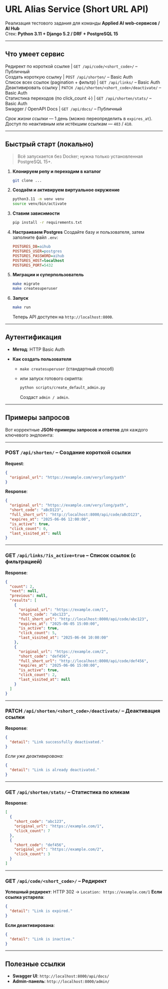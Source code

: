 # URL Alias Service (Short URL API)

Реализация тестового задания для команды **Applied AI web-сервисов / AI Hub**  
Стек: **Python 3.11 + Django 5.2 / DRF + PostgreSQL 15**

---

## Что умеет сервис

Редирект по короткой ссылке | `GET /api/code/<short_code>/`                      – Публичный  
Создать короткую ссылку | `POST /api/shorten/`                               – Basic Auth  
Список всех ссылок (pagination + фильтр)     | `GET /api/links/`                                  – Basic Auth  
Деактивировать ссылку | `PATCH /api/shorten/<short_code>/deactivate/`      – Basic Auth  
Статистика переходов (по click_count ↓)      | `GET /api/shorten/stats/`                          – Basic Auth  
Swagger / OpenAPI Docs | `GET /api/docs/`                                   – Публичный

*Срок жизни ссылки* — 1 день (можно переопределить в `expires_at`).  
Доступ по неактивным или истёкшим ссылкам — `403` / `410`.

---

## Быстрый старт (локально)

> Всё запускается без Docker; нужна только установленная PostgreSQL 15+.

1. **Клонируем репу и переходим в каталог**
   ```bash
   git clone ...

2. **Создаём и активируем виртуальное окружение**

   ```bash
   python3.11 -m venv venv
   source venv/bin/activate
   ```

3. **Ставим зависимости**

   ```bash
   pip install -r requirements.txt
   ```

4. **Настраиваем Postgres**
   Создайте базу и пользователя, затем заполните файл `.env`:

   ```ini
   POSTGRES_DB=aihub
   POSTGRES_USER=postgres
   POSTGRES_PASSWORD=aihub
   POSTGRES_HOST=localhost
   POSTGRES_PORT=5432
   ```

5. **Миграции и суперпользователь**

   ```bash
   make migrate           
   make createsuperuser   
   ```

6. **Запуск**

   ```bash
   make run              
   ```

   Теперь API доступен на `http://localhost:8000`.

---

## Аутентификация

* **Метод**: HTTP Basic Auth
* **Как создать пользователя**

    * `make createsuperuser` (стандартный способ)
    * или запуск готового скрипта:

      ```bash
      python scripts/create_default_admin.py
      ```

      Создаст `admin / admin`.

---

## Примеры запросов

Вот корректные **JSON-примеры запросов и ответов** для каждого ключевого эндпоинта:

---

### POST `/api/shorten/` – **Создание короткой ссылки**

**Request**:

```json
{
  "original_url": "https://example.com/very/long/path"
}
```

**Response**:

```json
{
  "original_url": "https://example.com/very/long/path",
  "short_code": "aBcD123",
  "full_short_url": "http://localhost:8000/api/code/aBcD123",
  "expires_at": "2025-06-06 12:00:00",
  "is_active": true,
  "click_count": 0,
  "last_visited_at": null
}
```

---

### GET `/api/links/?is_active=true` – **Список ссылок (с фильтрацией)**

**Response**:

```json
{
  "count": 2,
  "next": null,
  "previous": null,
  "results": [
    {
      "original_url": "https://example.com/1",
      "short_code": "abc123",
      "full_short_url": "http://localhost:8000/api/code/abc123",
      "expires_at": "2025-06-05 15:00:00",
      "is_active": true,
      "click_count": 5,
      "last_visited_at": "2025-06-04 10:00:00"
    },
    {
      "original_url": "https://example.com/2",
      "short_code": "def456",
      "full_short_url": "http://localhost:8000/api/code/def456",
      "expires_at": "2025-06-06 15:00:00",
      "is_active": true,
      "click_count": 2,
      "last_visited_at": null
    }
  ]
}
```

---

### PATCH `/api/shorten/<short_code>/deactivate/` – **Деактивация ссылки**

**Response**:

```json
{
  "detail": "Link successfully deactivated."
}
```

*Если уже деактивирована:*

```json
{
  "detail": "Link is already deactivated."
}
```

---

### GET `/api/shorten/stats/` – **Статистика по кликам**

**Response**:

```json
[
  {
    "short_code": "abc123",
    "original_url": "https://example.com/1",
    "click_count": 7
  },
  {
    "short_code": "def456",
    "original_url": "https://example.com/2",
    "click_count": 3
  }
]
```

---

### GET `/api/code/<short_code>/` – **Редирект**

**Успешный редирект**: HTTP 302 → `Location: https://example.com/1`
**Если ссылка устарела**:

```json
{
  "detail": "Link is expired."
}
```

**Если деактивирована**:

```json
{
  "detail": "Link is inactive."
}
```

---

## Полезные ссылки

* **Swagger UI**:   `http://localhost:8000/api/docs/`
* **Admin-панель**: `http://localhost:8000/admin/`

```
